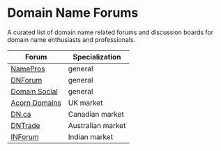 # Domain Name Forums

A curated list of domain name related forums and discussion boards for domain name enthusiasts and professionals.

| Forum | Specialization |
|---|---|
| [NamePros](https://www.namepros.com/) | general |
| [DNForum](https://www.dnforum.com/) | general |
| [Domain Social](http://domainsocial.com/) | general |
| [Acorn Domains](https://www.acorndomains.co.uk/) | UK market |
| [DN.ca](https://dn.ca/) | Canadian market |
| [DNTrade](https://dntrade.com.au/) | Australian market |
| [INForum](https://www.inforum.in/) | Indian market |

